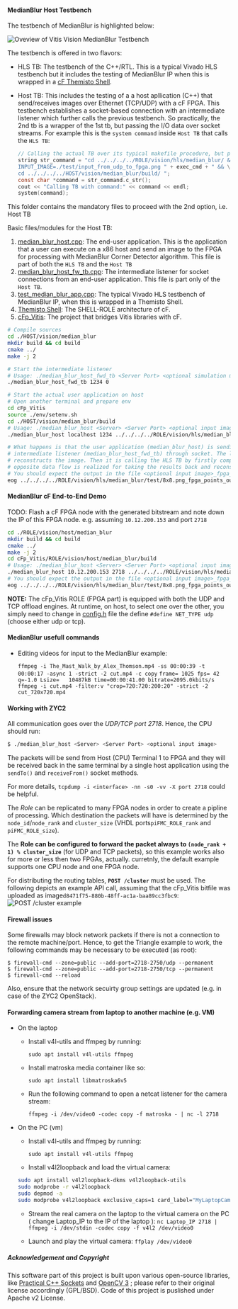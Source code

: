 #### MedianBlur Host Testbench

The testbench of MedianBlur is highlighted below:

![Oveview of Vitis Vision MedianBlur Testbench](../../../doc/median_blur_tb.png)

The testbench is offered in two flavors:
- HLS TB: The testbench of the C++/RTL. This is a typical Vivado HLS testbench but it includes the testing of MedianBlur IP when this is wrapped in a [cF Themisto Shell](https://pages.github.ibm.com/cloudFPGA/Doc/pages/cfdk.html#the-themisto-sra).
- Host TB: This includes the testing of a a host apllication (C++) that send/receives images over Ethernet (TCP/UDP) with a cF FPGA. This testbench establishes a socket-based connection with an intermediate listener which further calls the previous testbench. So practically, the 2nd tb is a wrapper of the 1st tb, but passing the I/O data over socket streams.
  For example this is the `system command` inside `Host TB` that calls the `HLS TB`:
  
  ```c
  // Calling the actual TB over its typical makefile procedure, but passing the save file
  string str_command = "cd ../../../../ROLE/vision/hls/median_blur/ && " + clean_cmd + "\
  INPUT_IMAGE=./test/input_from_udp_to_fpga.png " + exec_cmd + " && \
  cd ../../../../HOST/vision/median_blur/build/ "; 
  const char *command = str_command.c_str(); 
  cout << "Calling TB with command:" << command << endl; 
  system(command); 
  ```

This folder contains the mandatory files to proceed with the 2nd option, i.e. Host TB

Basic files/modules for the Host TB:
  1. [median_blur_host.cpp](https://github.ibm.com/cloudFPGA/cFp_Vitis/blob/master/ROLE/vision/host/median_blur/src/median_blur_host.cpp): The end-user application. This is the application that a user can execute on a x86 host and send an image to the FPGA for processing with MedianBlur Corner Detector algorithm. This file is part of both the `HLS TB` and the `Host TB`
  2. [median_blur_host_fw_tb.cpp](https://github.ibm.com/cloudFPGA/cFp_Vitis/blob/master/ROLE/vision/host/median_blur/src/median_blur_host_fwd_tb.cpp): The intermediate listener for socket connections from an end-user application. This file is part only of the `Host TB`.
  3. [test_median_blur_app.cpp](https://github.ibm.com/cloudFPGA/cFp_Vitis/blob/master/ROLE/vision/hls/median_blur_app/src/median_blur_app.cpp): The typical Vivado HLS testbench of MedianBlur IP, when this is wrapped in a Themisto Shell.
  4. [Themisto Shell](https://pages.github.ibm.com/cloudFPGA/Doc/pages/cfdk.html#the-themisto-sra): The SHELL-ROLE architecture of cF.
  5. [cFp_Vitis](https://github.ibm.com/cloudFPGA/cFp_Vitis): The project that bridges Vitis libraries with cF.

  
```bash
# Compile sources
cd ./HOST/vision/median_blur
mkdir build && cd build
cmake ../
make -j 2

# Start the intermediate listener
# Usage: ./median_blur_host_fwd_tb <Server Port> <optional simulation mode>
./median_blur_host_fwd_tb 1234 0

# Start the actual user application on host
# Open another terminal and prepare env
cd cFp_Vitis
source ./env/setenv.sh
cd ./HOST/vision/median_blur/build
# Usage: ./median_blur_host <Server> <Server Port> <optional input image>
./median_blur_host localhost 1234 ../../../../ROLE/vision/hls/median_blur/test/8x8.png

# What happens is that the user application (median_blur_host) is sending an input image file to 
# intermediate listener (median_blur_host_fwd_tb) through socket. The latter receives the payload and 
# reconstructs the image. Then it is calling the HLS TB by firstly compiling the HLS TB files. The 
# opposite data flow is realized for taking the results back and reconstruct the FPGA output image.
# You should expect the output in the file <optional input image>_fpga_out_frame_#.png
eog ../../../../ROLE/vision/hls/median_blur/test/8x8.png_fpga_points_out_frame_1.png

```


#### MedianBlur cF End-to-End Demo

TODO: Flash a cF FPGA node with the generated bitstream and note down the IP of this FPGA node. e.g. assuming `10.12.200.153` and port `2718`


```bash
cd ./ROLE/vision/host/median_blur
mkdir build && cd build
cmake ../
make -j 2
cd cFp_Vitis/ROLE/vision/host/median_blur/build
# Usage: ./median_blur_host <Server> <Server Port> <optional input image>
./median_blur_host 10.12.200.153 2718 ../../../../ROLE/vision/hls/median_blur/test/8x8.png
# You should expect the output in the file <optional input image>_fpga_out_frame_#.png
eog ../../../../ROLE/vision/hls/median_blur/test/8x8.png_fpga_points_out_frame_1.png
```

**NOTE:** The cFp_Vitis ROLE (FPGA part) is equipped with both the UDP and TCP offload engines. At 
runtime, on host, to select one over the other, you simply need to change in [config.h](https://github.ibm.com/cloudFPGA/cFp_Vitis/blob/master/HOST/vision/median_blur/include/config.h) 
file the define `#define NET_TYPE udp` (choose either udp or tcp).


#### MedianBlur usefull commands

- Editing videos for input to the MedianBlur example:
  
  `ffmpeg -i The_Mast_Walk_by_Alex_Thomson.mp4 -ss 00:00:39 -t 00:00:17 -async 1 -strict -2 cut.mp4 -c copy`
  `frame= 1025 fps= 42 q=-1.0 Lsize=   10487kB time=00:00:41.00 bitrate=2095.0kbits/s   `
  `ffmpeg -i cut.mp4 -filter:v "crop=720:720:200:20" -strict -2 cut_720x720.mp4`

  
#### Working with ZYC2

All communication goes over the *UDP/TCP port 2718*. Hence, the CPU should run:
```bash
$ ./median_blur_host <Server> <Server Port> <optional input image>
```

The packets will be send from Host (CPU) Terminal 1 to FPGA and they will be received back in the 
same terminal by a single host application using the `sendTo()` and `receiveFrom()` socket methods.

For more details, `tcpdump -i <interface> -nn -s0 -vv -X port 2718` could be helpful.

The *Role* can be replicated to many FPGA nodes in order to create a pipline of processing.
Which destination the packets will have is determined by the `node_id`/`node_rank` and `cluster_size`
(VHDL ports`piFMC_ROLE_rank` and `piFMC_ROLE_size`).

The **Role can be configured to forward the packet always to `(node_rank + 1) % cluster_size`** 
(for UDP and TCP packets), so this example works also for more or less then two FPGAs, actually.
curretnly, the default example supports one CPU node and one FPGA node.


For distributing the routing tables, **`POST /cluster`** must be used.
The following depicts an example API call, assuming that the cFp_Vitis bitfile was uploaded as 
image`d8471f75-880b-48ff-ac1a-baa89cc3fbc9`:
![POST /cluster example](../../../doc/post_cluster.png)

#### Firewall issues

Some firewalls may block network packets if there is not a connection to the remote machine/port.
Hence, to get the Triangle example to work, the following commands may be necessary to be executed 
(as root):

```
$ firewall-cmd --zone=public --add-port=2718-2750/udp --permanent
$ firewall-cmd --zone=public --add-port=2718-2750/tcp --permanent
$ firewall-cmd --reload
```

Also, ensure that the network secuirty group settings are updated (e.g. in case of the ZYC2 OpenStack).

#### Forwarding camera stream from laptop to another machine (e.g. VM)

* On the laptop
    
    * Install v4l-utils and ffmpeg by running:

        `sudo apt install v4l-utils ffmpeg`

    * Install matroska media container like so:

        `sudo apt install libmatroska6v5`

    * Run the following command to open a netcat listener for the camera stream:

        `ffmpeg -i /dev/video0 -codec copy -f matroska - | nc -l 2718`
        
* On the PC (vm)

    * Install v4l-utils and ffmpeg by running:

        `sudo apt install v4l-utils ffmpeg`

    * Install v4l2loopback and load the virtual camera:

    ```bash
    sudo apt install v4l2loopback-dkms v4l2loopback-utils
    sudo modprobe -r v4l2loopback
    sudo depmod -a
    sudo modprobe v4l2loopback exclusive_caps=1 card_label="MyLaptopCam:MyLaptopCam"
    ```
    
    * Stream the real camera on the laptop to the virtual camera on the PC ( change Laptop_IP to the IP of the laptop ):
        `nc Laptop_IP 2718 | ffmpeg -i /dev/stdin -codec copy -f v4l2 /dev/video0`

    * Launch and play the virtual camera:
        `ffplay /dev/video0`

##### Acknowledgement and Copyright
This software part of this project is built upon various open-source libraries, like [Practical C++ Sockets](http://cs.ecs.baylor.edu/~donahoo/practical/CSockets/practical/) and [OpenCV 3](http://opencv.org/) ; please refer to their original license accordingly (GPL/BSD). Code of this project is puslished under Apache v2 License.
